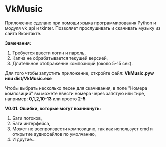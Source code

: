 # VkMusic

Приложение сделано при помощи языка программирования Python и модуля vk_api и tkinter.
Позволяет прослушивать и скачивать музыку из сайта Вконтакте. 

**Замечания:**
1. Требуется ввести логин и пароль,
2. Капча не обрабатывается текущей версией, 
3. Длительное отображение композиций (около 5-15 сек).

Для того чтобы запустить приложение, откройте файл:
  **VkMusic.pyw или dist/VkMusic.exe**

Чтобы выбрать несколько песен для скачивания, в поле "Номера композиций" вы можете ввести номера через запятую или тире, например:
  **0,1,2,10-13** или просто **2-5**

**V0.01. Ошибки, которые могут возникнуть:**
1. Баги потоков,
2. Баги интерфейса,
3. Может не воспроизвести композицию, так как использует cmd и открытие аудиофайлов по умолчанию, 
4. И другие...
